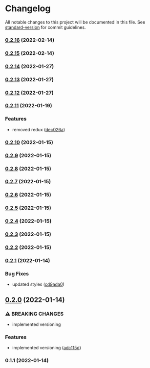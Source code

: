 # Changelog

All notable changes to this project will be documented in this file. See [standard-version](https://github.com/conventional-changelog/standard-version) for commit guidelines.

### [0.2.16](https://github.com/Ruandv/memory-game/compare/v0.2.15...v0.2.16) (2022-02-14)

### [0.2.15](https://github.com/Ruandv/memory-game/compare/v0.2.14...v0.2.15) (2022-02-14)

### [0.2.14](https://github.com/Ruandv/memory-game/compare/v0.2.13...v0.2.14) (2022-01-27)

### [0.2.13](https://github.com/Ruandv/memory-game/compare/v0.2.12...v0.2.13) (2022-01-27)

### [0.2.12](https://github.com/Ruandv/memory-game/compare/v0.2.11...v0.2.12) (2022-01-27)

### [0.2.11](https://github.com/Ruandv/memory-game/compare/v0.2.10...v0.2.11) (2022-01-19)


### Features

* removed redux ([dec026a](https://github.com/Ruandv/memory-game/commit/dec026afe8c528f4e68f2009b17d7a1f50ba8514))

### [0.2.10](https://github.com/Ruandv/memory-game/compare/v0.2.9...v0.2.10) (2022-01-15)

### [0.2.9](https://github.com/Ruandv/memory-game/compare/v0.2.8...v0.2.9) (2022-01-15)

### [0.2.8](https://github.com/Ruandv/memory-game/compare/v0.2.6...v0.2.8) (2022-01-15)

### [0.2.7](https://github.com/Ruandv/memory-game/compare/v0.2.6...v0.2.7) (2022-01-15)

### [0.2.6](https://github.com/Ruandv/memory-game/compare/v0.2.5...v0.2.6) (2022-01-15)

### [0.2.5](https://github.com/Ruandv/memory-game/compare/v0.2.4...v0.2.5) (2022-01-15)

### [0.2.4](https://github.com/Ruandv/memory-game/compare/v0.2.3...v0.2.4) (2022-01-15)

### [0.2.3](https://github.com/Ruandv/memory-game/compare/v0.2.2...v0.2.3) (2022-01-15)

### [0.2.2](https://github.com/Ruandv/memory-game/compare/v0.2.1...v0.2.2) (2022-01-15)

### [0.2.1](https://github.com/Ruandv/memory-game/compare/v0.2.0...v0.2.1) (2022-01-14)


### Bug Fixes

* updated styles ([cd9ada0](https://github.com/Ruandv/memory-game/commit/cd9ada0d9269bd5077232d9f7cee71c8b3a2b388))

## [0.2.0](https://github.com/Ruandv/memory-game/compare/v0.1.1...v0.2.0) (2022-01-14)


### ⚠ BREAKING CHANGES

* implemented versioning

### Features

* implemented versioning ([adc115d](https://github.com/Ruandv/memory-game/commit/adc115d565f6676366f1c497da43fe5811542a76))

### 0.1.1 (2022-01-14)
